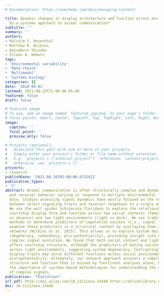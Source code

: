 ```yaml
---
# Documentation: https://wowchemy.com/docs/managing-content/

title: Dynamic changes in display architecture and function across environments revealed
  by a systems approach to animal communication*
subtitle: ''
summary: ''
authors:
- Malcolm F. Rosenthal
- Matthew R. Wilkins
- Daizaburo Shizuka
- Eileen A. Hebets
tags:
- 'Environmental variability'
- 'Mate choice'
- 'Multimodal'
- 'Systems biology'
categories: []
date: '2018-05-01'
lastmod: 2021-08-25T21:08:08-05:00
featured: false
draft: false

# Featured image
# To use, add an image named `featured.jpg/png` to your page's folder.
# Focal points: Smart, Center, TopLeft, Top, TopRight, Left, Right, BottomLeft, Bottom, BottomRight.
image:
  caption: ''
  focal_point: ''
  preview_only: false

# Projects (optional).
#   Associate this post with one or more of your projects.
#   Simply enter your project's folder or file name without extension.
#   E.g. `projects = ["internal-project"]` references `content/project/deep-learning/index.md`.
#   Otherwise, set `projects = []`.
projects: 
- research
publishDate: '2021-08-26T02:08:08.673141Z'
publication_types:
- '2'
abstract: Animal communication is often structurally complex and dynamic, with signaler
  and receiver behavior varying in response to multiple environmental factors. To
  date, studies assessing signal dynamics have mostly focused on the relationships
  between select signaling traits and receiver responses in a single environment.
  We use the wolf spider Schizocosa floridana to explore the relationships between
  courtship display form and function across two social contexts (female presence
  vs absence) and two light environments (light vs dark). We use traditional analytical
  methods to determine predictors of copulation success (i.e., signal function) and
  examine these predictors in a structural context by overlaying them on signal phenotype
  networks (Wilkins et al. 2015). This allows us to explore system design principles
  (degeneracy, redundancy, pluripotentiality), providing insight into hypotheses regarding
  complex signal evolution. We found that both social context and light environment
  affect courtship structure, although the predictors of mating success remain similar
  across light environments, suggesting system degeneracy. Contrastingly, the same
  display traits may serve different functions across social environments, suggesting
  pluripotentiality. Ultimately, our network approach uncovers a complexity in display
  structure and function that is missed by functional analyses alone, highlighting
  the importance of systems-based methodologies for understanding the dynamic nature
  of complex signals.
publication: '*Evolution*'
url_pdf: http://doi.wiley.com/10.1111/evo.13448 https://onlinelibrary.wiley.com/doi/10.1111/evo.13448
doi: 10.1111/evo.13448
---
```

